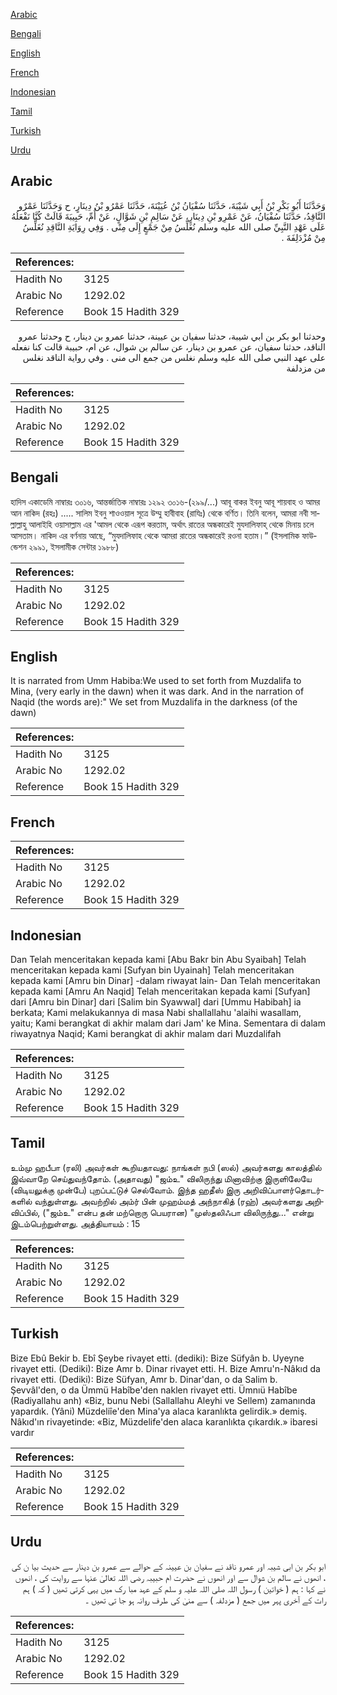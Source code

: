 [Arabic](#arabic)

[Bengali](#bengali)

[English](#english)

[French](#french)

[Indonesian](#indonesian)

[Tamil](#tamil)

[Turkish](#turkish)

[Urdu](#urdu)

## Arabic


<div dir="rtl" lang="ar" style={{fontSize:'larger',backgroundColor:'#f8f9fa',padding:20}}>
وَحَدَّثَنَا أَبُو بَكْرِ بْنُ أَبِي شَيْبَةَ، حَدَّثَنَا سُفْيَانُ بْنُ عُيَيْنَةَ، حَدَّثَنَا عَمْرُو بْنُ دِينَارٍ، ح وَحَدَّثَنَا عَمْرٌو النَّاقِدُ، حَدَّثَنَا سُفْيَانُ، عَنْ عَمْرِو بْنِ دِينَارٍ، عَنْ سَالِمِ بْنِ شَوَّالٍ، عَنْ أُمِّ، حَبِيبَةَ قَالَتْ كُنَّا نَفْعَلُهُ عَلَى عَهْدِ النَّبِيِّ صلى الله عليه وسلم نُغَلِّسُ مِنْ جَمْعٍ إِلَى مِنًى ‏.‏ وَفِي رِوَايَةِ النَّاقِدِ نُغَلِّسُ مِنْ مُزْدَلِفَةَ ‏.‏
</div>
<div style={{backgroundColor:'#f8f9fa',padding:20, marginBottom: 10}}><table> <thead> <tr> <th>References:</th> <th></th> </tr> </thead> <tbody><tr><td>Hadith No</td><td>3125</td></tr><tr><td>Arabic No</td><td>1292.02</td></tr><tr><td>Reference</td><td>Book 15 Hadith 329</td></tr></tbody></table></div>


<div dir="rtl" lang="ar" style={{fontSize:'larger',backgroundColor:'#f8f9fa',padding:20}}>
وحدثنا ابو بكر بن ابي شيبة، حدثنا سفيان بن عيينة، حدثنا عمرو بن دينار، ح وحدثنا عمرو الناقد، حدثنا سفيان، عن عمرو بن دينار، عن سالم بن شوال، عن ام، حبيبة قالت كنا نفعله على عهد النبي صلى الله عليه وسلم نغلس من جمع الى منى . وفي رواية الناقد نغلس من مزدلفة
</div>
<div style={{backgroundColor:'#f8f9fa',padding:20, marginBottom: 10}}><table> <thead> <tr> <th>References:</th> <th></th> </tr> </thead> <tbody><tr><td>Hadith No</td><td>3125</td></tr><tr><td>Arabic No</td><td>1292.02</td></tr><tr><td>Reference</td><td>Book 15 Hadith 329</td></tr></tbody></table></div>

## Bengali


<div dir="ltr" lang="bn" style={{fontSize:'larger',backgroundColor:'#f8f9fa',padding:20}}>
হাদিস একাডেমি নাম্বারঃ ৩০১৬, আন্তর্জাতিক নাম্বারঃ ১২৯২ ৩০১৬-(২৯৯/...) আবূ বাকর ইবনু আবূ শায়বাহ ও আমর আন নাকিদ (রহঃ) ..... সালিম ইবনু শাওওয়াল সূত্রে উম্মু হাবীবাহ (রাযিঃ) থেকে বর্ণিত। তিনি বলেন, আমরা নবী সাল্লাল্লাহু আলাইহি ওয়াসাল্লাম এর 'আমল থেকে এরূপ করতাম, অর্থাৎ রাতের অন্ধকারেই মুযদালিফাহ্ থেকে মিনায় চলে আসতাম। নাকিদ এর বর্ণনায় আছে, “মুযদালিফাহ থেকে আমরা রাতের অন্ধকারেই রওনা হতাম।” (ইসলামিক ফাউন্ডেশন ২৯৯১, ইসলামীক সেন্টার ১৯৮৮)
</div>
<div style={{backgroundColor:'#f8f9fa',padding:20, marginBottom: 10}}><table> <thead> <tr> <th>References:</th> <th></th> </tr> </thead> <tbody><tr><td>Hadith No</td><td>3125</td></tr><tr><td>Arabic No</td><td>1292.02</td></tr><tr><td>Reference</td><td>Book 15 Hadith 329</td></tr></tbody></table></div>

## English


<div dir="ltr" lang="en" style={{fontSize:'larger',backgroundColor:'#f8f9fa',padding:20}}>
It is narrated from Umm Habiba:We used to set forth from Muzdalifa to Mina, (very early in the dawn) when it was dark. And in the narration of Naqid (the words are):" We set from Muzdalifa in the darkness (of the dawn)
</div>
<div style={{backgroundColor:'#f8f9fa',padding:20, marginBottom: 10}}><table> <thead> <tr> <th>References:</th> <th></th> </tr> </thead> <tbody><tr><td>Hadith No</td><td>3125</td></tr><tr><td>Arabic No</td><td>1292.02</td></tr><tr><td>Reference</td><td>Book 15 Hadith 329</td></tr></tbody></table></div>

## French


<div dir="ltr" lang="fr" style={{fontSize:'larger',backgroundColor:'#f8f9fa',padding:20}}>

</div>
<div style={{backgroundColor:'#f8f9fa',padding:20, marginBottom: 10}}><table> <thead> <tr> <th>References:</th> <th></th> </tr> </thead> <tbody><tr><td>Hadith No</td><td>3125</td></tr><tr><td>Arabic No</td><td>1292.02</td></tr><tr><td>Reference</td><td>Book 15 Hadith 329</td></tr></tbody></table></div>

## Indonesian


<div dir="ltr" lang="id" style={{fontSize:'larger',backgroundColor:'#f8f9fa',padding:20}}>
Dan Telah menceritakan kepada kami [Abu Bakr bin Abu Syaibah] Telah menceritakan kepada kami [Sufyan bin Uyainah] Telah menceritakan kepada kami [Amru bin Dinar] -dalam riwayat lain- Dan Telah menceritakan kepada kami [Amru An Naqid] Telah menceritakan kepada kami [Sufyan] dari [Amru bin Dinar] dari [Salim bin Syawwal] dari [Ummu Habibah] ia berkata; Kami melakukannya di masa Nabi shallallahu 'alaihi wasallam, yaitu; Kami berangkat di akhir malam dari Jam' ke Mina. Sementara di dalam riwayatnya Naqid; Kami berangkat di akhir malam dari Muzdalifah
</div>
<div style={{backgroundColor:'#f8f9fa',padding:20, marginBottom: 10}}><table> <thead> <tr> <th>References:</th> <th></th> </tr> </thead> <tbody><tr><td>Hadith No</td><td>3125</td></tr><tr><td>Arabic No</td><td>1292.02</td></tr><tr><td>Reference</td><td>Book 15 Hadith 329</td></tr></tbody></table></div>

## Tamil


<div dir="ltr" lang="ta" style={{fontSize:'larger',backgroundColor:'#f8f9fa',padding:20}}>
உம்மு ஹபீபா (ரலி) அவர்கள் கூறியதாவது: நாங்கள் நபி (ஸல்) அவர்களது காலத்தில் இவ்வாறே செய்துவந்தோம். (அதாவது) "ஜம்உ" விலிருந்து மினாவிற்கு இருளிலேயே (விடியலுக்கு முன்பே) புறப்பட்டுச் செல்வோம். இந்த ஹதீஸ் இரு அறிவிப்பாளர்தொடர்களில் வந்துள்ளது. அவற்றில் அம்ர் பின் முஹம்மத் அந்நாகித் (ரஹ்) அவர்களது அறிவிப்பில், ("ஜம்உ" என்ப தன் மற்றொரு பெயரான) "முஸ்தலிஃபா விலிருந்து..." என்று இடம்பெற்றுள்ளது. அத்தியாயம் : 15
</div>
<div style={{backgroundColor:'#f8f9fa',padding:20, marginBottom: 10}}><table> <thead> <tr> <th>References:</th> <th></th> </tr> </thead> <tbody><tr><td>Hadith No</td><td>3125</td></tr><tr><td>Arabic No</td><td>1292.02</td></tr><tr><td>Reference</td><td>Book 15 Hadith 329</td></tr></tbody></table></div>

## Turkish


<div dir="ltr" lang="tr" style={{fontSize:'larger',backgroundColor:'#f8f9fa',padding:20}}>
Bize Ebû Bekir b. Ebî Şeybe rivayet etti. (dediki): Bize Süfyân b. Uyeyne rivayet etti. (Dediki): Bize Amr b. Dinar rivayet etti. H. Bize Amru'n-Nâkıd da rivayet etti. (Dediki): Bize Süfyan, Amr b. Dinar'dan, o da Salim b. Şevvâl'den, o da Ümmü Habîbe'den naklen rivayet etti. Ümnıü Habîbe (Radiyallahu anh) «Biz, bunu Nebi (Sallallahu Aleyhi ve Sellem) zamanında yapardık. (Yâni) Müzdeliîe'den Mina'ya alaca karanlıkta gelirdik.» demiş. Nâkıd'ın rivayetinde: «Biz, Müzdelife'den alaca karanlıkta çıkardık.» ibaresi vardır
</div>
<div style={{backgroundColor:'#f8f9fa',padding:20, marginBottom: 10}}><table> <thead> <tr> <th>References:</th> <th></th> </tr> </thead> <tbody><tr><td>Hadith No</td><td>3125</td></tr><tr><td>Arabic No</td><td>1292.02</td></tr><tr><td>Reference</td><td>Book 15 Hadith 329</td></tr></tbody></table></div>

## Urdu


<div dir="rtl" lang="ur" style={{fontSize:'larger',backgroundColor:'#f8f9fa',padding:20}}>
ابو بکر بن ابی شیبہ اور عمرو ناقد نے سفیان بن عیینہ کے حوالے سے عمرو بن دینار سے حدیث بیا ن کی ، انھوں نے سالم بن شوال سے اور انھوں نے حضرت ام حبیبہ رضی اللہ تعالیٰ عنہا سے روایت کی ، انھوں نے کہا : ہم ( خواتین ) رسول اللہ صلی اللہ علیہ و سلم کے عہد مبا رک میں یہی کرتی تھیں ( کہ ) ہم رات کے آخری پہر میں جمع ( مزدلفہ ) سے منیٰ کی طرف روانہ ہو جا تی تھیں ۔
</div>
<div style={{backgroundColor:'#f8f9fa',padding:20, marginBottom: 10}}><table> <thead> <tr> <th>References:</th> <th></th> </tr> </thead> <tbody><tr><td>Hadith No</td><td>3125</td></tr><tr><td>Arabic No</td><td>1292.02</td></tr><tr><td>Reference</td><td>Book 15 Hadith 329</td></tr></tbody></table></div>